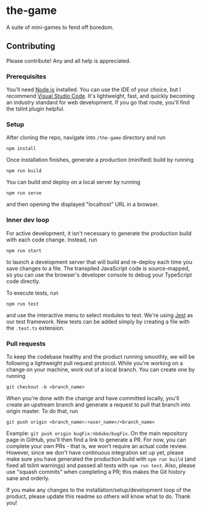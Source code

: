 # the-game
A suite of mini-games to fend off boredom.

## Contributing
Please contribute! Any and all help is appreciated.

### Prerequisites
You'll need [Node.js](https://nodejs.org) installed. You can use the IDE of your choice, but I recommend [Visual Studio Code](https://code.visualstudio.com/). It's lightweight, fast, and quickly becoming an industry standard for web development. If you go that route, you'll find the tslint plugin helpful.

### Setup
After cloning the repo, navigate into `/the-game` directory and run

`npm install`

Once installation finishes, generate a production (minified) build by running

`npm run build`

You can build *and* deploy on a local server by running

`npm run serve`

and then opening the displayed "localhost" URL in a browser.

### Inner dev loop
For active development, it isn't necessary to generate the production build with each code change. Instead, run

`npm run start`

to launch a development server that will build and re-deploy each time you save changes to a file. The transpiled JavaScript code is source-mapped, so you can use the browser's developer console to debug your TypeScript code directly.

To execute tests, run

`npm run test`

and use the interactive menu to select modules to test. We're using [Jest](https://jestjs.io/docs/en/getting-started.html) as our test framework. New tests can be added simply by creating a file with the `.test.ts` extension.

### Pull requests
To keep the codebase healthy and the product running smoothly, we will be following a lightweight pull request protocol. While you're working on a change on your machine, work out of a local branch. You can create one by running

`git checkout -b <branch_name>`

When you're done with the change and have committed locally, you'll create an upstream branch and generate a request to pull that branch into origin master. To do that, run

`git push origin <branch_name>:<user_name>/<branch_name>`

Example: `git push origin bugFix:nbduke/bugFix`. On the main repository page in GitHub, you'll then find a link to generate a PR. For now, you can complete your own PRs - that is, we won't require an actual code review. However, since we don't have continuous integration set up yet, please make sure you have generated the production build with `npm run build` (and fixed all tslint warnings) and passed all tests with `npm run test`. Also, please use "squash commits" when completing a PR; this makes the Git history sane and orderly.

If you make any changes to the installation/setup/development loop of the product, please update this readme so others will know what to do. Thank you!
